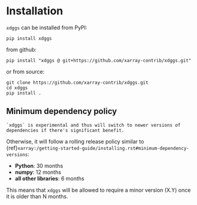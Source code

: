 # Installation

`xdggs` can be installed from PyPI:

```shell
pip install xdggs
```

from github:

```shell
pip install "xdggs @ git+https://github.com/xarray-contrib/xdggs.git"
```

or from source:

```shell
git clone https://github.com/xarray-contrib/xdggs.git
cd xdggs
pip install .
```

## Minimum dependency policy

```{warning}
`xdggs` is experimental and thus will switch to newer versions of dependencies if there's significant benefit.
```

Otherwise, it will follow a rolling release policy similar to {ref}`xarray:/getting-started-guide/installing.rst#minimum-dependency-versions`:

- **Python**: 30 months
- **numpy**: 12 months
- **all other libraries**: 6 months

This means that `xdggs` will be allowed to require a minor version (X.Y) once it is older than N months.

